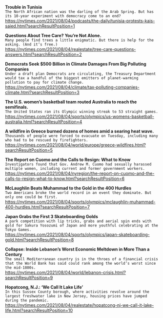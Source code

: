 **Trouble in Tunisia**\
`The North African nation was the darling of the Arab Spring. But has its 10-year experiment with democracy come to an end?`\
https://nytimes.com/2021/08/04/podcasts/the-daily/tunisia-protests-kais-saied.html?searchResultPosition=1

**Questions About Tree Care? You’re Not Alone.**\
`Many people find trees a little enigmatic. But there is help for the asking. (And it’s free.)`\
https://nytimes.com/2021/08/04/realestate/tree-care-questions-answers.html?searchResultPosition=2

**Democrats Seek $500 Billion in Climate Damages From Big Polluting Companies**\
`Under a draft plan Democrats are circulating, the Treasury Department would tax a handful of the biggest emitters of planet-warming pollution to pay for climate change.`\
https://nytimes.com/2021/08/04/climate/tax-polluting-companies-climate.html?searchResultPosition=3

**The U.S. women’s basketball team routed Australia to reach the semifinals.**\
`The United States ran its Olympic winning streak to 53 straight games.`\
https://nytimes.com/2021/08/04/sports/olympics/us-womens-basketball-australia.html?searchResultPosition=4

**A wildfire in Greece burned dozens of homes amid a searing heat wave.**\
`Thousands of people were forced to evacuate on Tuesday, including many who had to be rescued by firefighters.`\
https://nytimes.com/2021/08/04/world/europe/greece-wildfires.html?searchResultPosition=5

**The Report on Cuomo and the Calls to Resign: What to Know**\
`Investigators found that Gov. Andrew M. Cuomo had sexually harassed multiple women, including current and former government workers.`\
https://nytimes.com/2021/08/04/nyregion/the-report-on-cuomo-and-the-calls-to-resign-what-to-know.html?searchResultPosition=6

**McLaughlin Beats Muhammad to the Gold in the 400 Hurdles**\
`Two Americans broke the world record in an event they dominate. But only one could be first.`\
https://nytimes.com/2021/08/04/sports/olympics/mclaughlin-muhammad-400-hurdles.html?searchResultPosition=7

**Japan Grabs the First 3 Skateboarding Golds**\
`A park competition with lip tricks, grabs and aerial spin ends with gold for Sakura Yosozumi of Japan and more youthful celebrating at the Tokyo Games.`\
https://nytimes.com/2021/08/04/sports/olympics/japan-skateboarding-gold.html?searchResultPosition=8

**Collapse: Inside Lebanon’s Worst Economic Meltdown in More Than a Century**\
`The small Mediterranean country is in the throes of a financial crisis that the World Bank has said could rank among the world’s worst since the mid-1800s.`\
https://nytimes.com/2021/08/04/world/lebanon-crisis.html?searchResultPosition=9

**Hopatcong, N.J.: ‘We Call It Lake Life’**\
`In this Sussex County borough, where activities revolve around the largest freshwater lake in New Jersey, housing prices have jumped during the pandemic.`\
https://nytimes.com/2021/08/04/realestate/hopatcong-nj-we-call-it-lake-life.html?searchResultPosition=10

